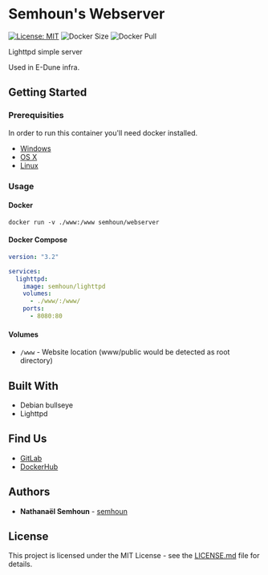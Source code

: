 # Semhoun's Webserver

[![License: MIT](https://img.shields.io/badge/License-MIT-brightgreen.svg)](https://opensource.org/licenses/MIT)  ![Docker Size](https://img.shields.io/docker/image-size/semhoun/lighttpd)  ![Docker Pull](https://img.shields.io/docker/pulls/semhoun/lighttpd)

Lighttpd simple server

Used in E-Dune infra.

## Getting Started

### Prerequisities

In order to run this container you'll need docker installed.

* [Windows](https://docs.docker.com/windows/started)
* [OS X](https://docs.docker.com/mac/started/)
* [Linux](https://docs.docker.com/linux/started/)

### Usage

#### Docker

```shell
docker run -v ./www:/www semhoun/webserver
```
#### Docker Compose
```yaml
version: "3.2"

services:
  lighttpd:
    image: semhoun/lighttpd
    volumes:
      - ./www/:/www/
    ports:
      - 8080:80
```

#### Volumes

* `/www` - Website location (www/public would be detected as root directory)


## Built With

* Debian bullseye
* Lighttpd

## Find Us

* [GitLab](https://gitlab.com/semhoun/docker_lighttpd)
* [DockerHub](https://hub.docker.com/repository/docker/semhoun/lighttpd)

## Authors

* **Nathanaël Semhoun** -  [semhoun](https://gitlab.com/semhoun)

## License

This project is licensed under the MIT License - see the [LICENSE.md](LICENSE.md) file for details.
